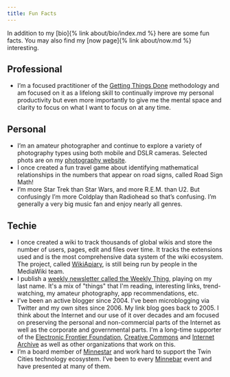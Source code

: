 ```yaml
---
title: Fun Facts
---
```


In addition to my [bio]{% link about/bio/index.md %} here are some fun facts. You may also find my [now page]{% link about/now.md %} interesting.

## Professional

* I’m a focused practitioner of the [Getting Things Done](http://gettingthingsdone.com) methodology and am focused on it as a lifelong skill to continually improve my personal productivity but even more importantly to give me the mental space and clarity to focus on what I want to focus on at any time.

## Personal

* I’m an amateur photographer and continue to explore a variety of photography types using both mobile and DSLR cameras. Selected phots are on my [photography website](https://photos.thingelstad.com).
* I once created a fun travel game about identifying mathematical relationships in the numbers that appear on road signs, called Road Sign Math!
* I’m more Star Trek than Star Wars, and more R.E.M. than U2. But confusingly I’m more Coldplay than Radiohead so that’s confusing. I’m generally a very big music fan and enjoy nearly all genres.

## Techie

* I once created a wiki to track thousands of global wikis and store the number of users, pages, edit and files over time. It tracks the extensions used and is the most comprehensive data system of the wiki ecosystem. The project, called [WikiApiary](https://wikiapiary.com/wiki/Main_Page), is still being run by people in the MediaWiki team.
* I publish a [weekly newsletter called the Weekly Thing](https://weekly.thingelstad.com), playing on my last name. It's a mix of "things" that I'm reading, interesting links, trend-watching, my amateur photography, app recommendations, etc.
* I’ve been an active blogger since 2004. I’ve been microblogging via Twitter and my own sites since 2006. My link blog goes back to 2005. I think about the Internet and our use of it over decades and am focused on preserving the personal and non-commercial parts of the Internet as well as the corporate and governmental parts. I’m a long-time supporter of the [Electronic Frontier Foundation](https://www.eff.org), [Creative Commons](https://creativecommons.org) and [Internet Archive](https://archive.org) as well as other organizations that work on this.
* I’m a board member of [Minnestar](https://minnestar.org) and work hard to support the Twin Cities technology ecosystem. I’ve been to every [Minnebar](https://minnestar.org/minnebar/) event and have presented at many of them.
